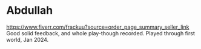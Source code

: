

# Abdullah
https://www.fiverr.com/frackuu?source=order_page_summary_seller_link
Good solid feedback, and whole play-though recorded.
Played through first world, Jan 2024.